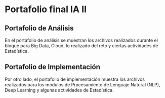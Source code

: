 # Portafolio final IA II
## Portafolio de Análisis
En el portafolio de análisis se muestran los archivos realizados durante el bloque para Big Data, Cloud, lo realizado del reto y ciertas actividades de Estadística.
## Portafolio de Implementación 
Por otro lado, el portafolio de implementación muestra los archivos realizados para los módulos de Procesamiento de Lenguaje Natural (NLP), Deep Learning y algunas actividades de Estadística.
